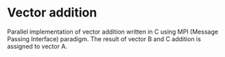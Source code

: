 # Vector addition

Parallel implementation of vector addition written in C using MPI (Message Passing Interface) paradigm. The result of vector B and C addition is assigned to vector A.
